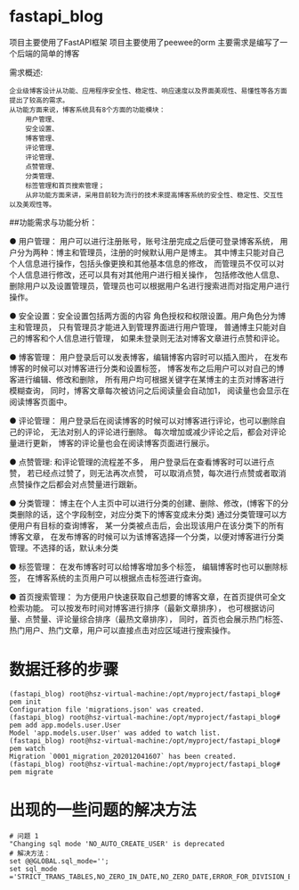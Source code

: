 # fastapi_blog
项目主要使用了FastAPI框架
项目主要使用了peewee的orm
主要需求是编写了一个后端的简单的博客

需求概述:
```
企业级博客设计从功能、应用程序安全性、稳定性、响应速度以及界面美观性、易懂性等各方面提出了较高的需求。
从功能方面来说，博客系统具有8个方面的功能模块：
    用户管理、
    安全设置、
    博客管理、
    评论管理、
    评论管理、
    点赞管理、
    分类管理、
    标签管理和首页搜索管理；
    从非功能方面来讲，采用目前较为流行的技术来提高博客系统的安全性、稳定性、交互性以及美观性等。
```




##功能需求与功能分析：

● 用户管理：
    用户可以进行注册账号，账号注册完成之后便可登录博客系统，
    用户分为两种：博主和管理员，注册的时候默认用户是博主。
    其中博主只能对自己个人信息进行操作，包括头像更换和其他基本信息的修改，
    而管理员不仅可以对个人信息进行修改，还可以具有对其他用户进行相关操作，
    包括修改他人信息、删除用户以及设置管理员，管理员也可以根据用户名进行搜索进而对指定用户进行操作。

● 安全设置：安全设置包括两方面的内容
    角色授权和权限设置。用户角色分为博主和管理员，
    只有管理员才能进入到管理界面进行用户管理，
    普通博主只能对自己的博客和个人信息进行管理，
    如果未登录则无法对博客文章进行点赞和评论。

● 博客管理： 
    用户登录后可以发表博客，编辑博客内容时可以插入图片，
    在发布博客的时候可以对博客进行分类和设置标签，
    博客发布之后用户可以对自己的博客进行编辑、修改和删除，
    所有用户均可根据关键字在某博主的主页对博客进行模糊查询，
    同时，博客文章每次被访问之后阅读量会自动加1，
    阅读量也会显示在阅读博客页面中。

● 评论管理：
    用户登录后在阅读博客的时候可以对博客进行评论，也可以删除自己的评论，
    无法对别人的评论进行删除。
    每次增加或减少评论之后，都会对评论量进行更新，
    博客的评论量也会在阅读博客页面进行展示。

● 点赞管理:
    和评论管理的流程差不多，
    用户登录后在查看博客时可以进行点赞，
    若已经点过赞了，则无法再次点赞，
    可以取消点赞，每次进行点赞或者取消点赞操作之后都会对点赞量进行跟新。

● 分类管理：
    博主在个人主页中可以进行分类的创建、删除、修改，(博客下的分类删除的话，这个字段制空，对应分类下的博客变成未分类)
    通过分类管理可以方便用户有目标的查询博客，
    某一分类被点击后，会出现该用户在该分类下的所有博客文章，
    在发布博客的时候可以为该博客选择一个分类，以便对博客进行分类管理。不选择的话，默认未分类

● 标签管理：
    在发布博客时可以给博客增加多个标签，
    编辑博客时也可以删除标签，
    在博客系统的主页用户可以根据点击标签进行查询。

● 首页搜索管理：
    为方便用户快速获取自己想要的博客文章，在首页提供可全文检索功能。
    可以按发布时间对博客进行排序（最新文章排序），
    也可根据访问量、点赞量、评论量综合排序（最热文章排序），
    同时，首页也会展示热门标签、热门用户、热门文章，用户可以直接点击对应区域进行搜索操作。


# 数据迁移的步骤
```
(fastapi_blog) root@hsz-virtual-machine:/opt/myproject/fastapi_blog# pem init
Configuration file 'migrations.json' was created.
(fastapi_blog) root@hsz-virtual-machine:/opt/myproject/fastapi_blog# pem add app.models.user.User
Model 'app.models.user.User' was added to watch list.
(fastapi_blog) root@hsz-virtual-machine:/opt/myproject/fastapi_blog# pem watch
Migration `0001_migration_202012041607` has been created.
(fastapi_blog) root@hsz-virtual-machine:/opt/myproject/fastapi_blog# pem migrate
```
# 出现的一些问题的解决方法
```
# 问题 1
"Changing sql mode 'NO_AUTO_CREATE_USER' is deprecated
# 解决方法：
set @@GLOBAL.sql_mode='';
set sql_mode ='STRICT_TRANS_TABLES,NO_ZERO_IN_DATE,NO_ZERO_DATE,ERROR_FOR_DIVISION_BY_ZERO,NO_AUTO_CREATE_USER,NO_ENGINE_SUBSTITUTION';
```

